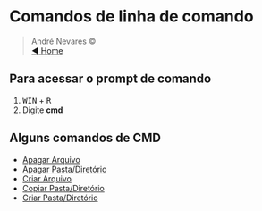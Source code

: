 # Comandos de linha de comando 
> André Nevares &copy;  
[:arrow_backward: Home](https://github.com/andrenevares/andrenevares/blob/master/README.md)
## Para acessar o prompt de comando
1. <kbd>WIN</kbd> + <kbd>R</kbd>
2. Digite __cmd__

## Alguns comandos de CMD
- [Apagar Arquivo](https://github.com/andrenevares/andrenevares/blob/master/cmd/delFile.md)
- [Apagar Pasta/Diretório](https://github.com/andrenevares/andrenevares/blob/master/cmd/removeFolder.md)
- [Criar Arquivo](https://github.com/andrenevares/andrenevares/blob/master/cmd/createFile.md)
- [Copiar Pasta/Diretório](https://github.com/andrenevares/andrenevares/blob/master/cmd/copyFolder.md)
- [Criar Pasta/Diretório](https://github.com/andrenevares/andrenevares/blob/master/cmd/createFolder.md) 
